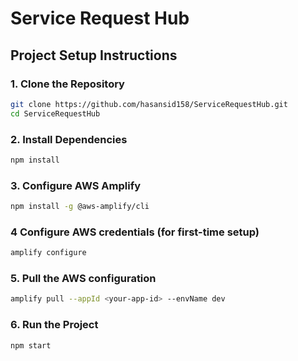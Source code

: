 # Service Request Hub


## Project Setup Instructions

### 1. Clone the Repository
```sh
git clone https://github.com/hasansid158/ServiceRequestHub.git
cd ServiceRequestHub
```

### 2. Install Dependencies
```sh
npm install

```
### 3. Configure AWS Amplify
```sh
npm install -g @aws-amplify/cli
```
### 4 Configure AWS credentials (for first-time setup)
```sh
amplify configure
```
### 5. Pull the AWS configuration
```sh
amplify pull --appId <your-app-id> --envName dev
```
### 6. Run the Project
```sh
npm start
```
